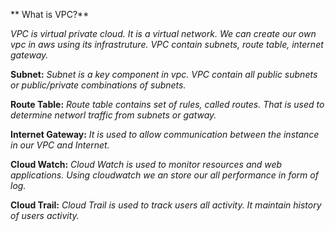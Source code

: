 ** What is VPC?**

*VPC is virtual private cloud. It is a virtual network. We can create our own vpc in aws using its infrastruture. VPC contain subnets, route table, internet gateway.*

**Subnet:**
	*Subnet is a key component in vpc. VPC contain all public subnets or public/private combinations of subnets.*

**Route Table:**
	     *Route table contains set of rules, called routes. That is used to determine networl traffic from subnets or gatway.*

**Internet Gateway:**
		  *It is used to allow communication between the instance in our VPC and Internet.*

**Cloud Watch:**
	     *Cloud Watch is used to monitor resources and web applications. Using cloudwatch we an store our all performance in form of log.*

**Cloud Trail:**
	      *Cloud Trail is used to track users all activity. It maintain history of users activity.*

